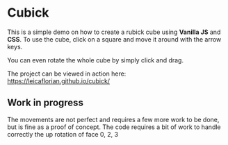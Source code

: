 # Cubick

This is a simple demo on how to create a rubick cube using **Vanilla JS** and **CSS**.
To use the cube, click on a square and move it around with the arrow keys.

You can even rotate the whole cube by simply click and drag.

The project can be viewed in action here:
https://leicaflorian.github.io/cubick/

## Work in progress
The movements are not perfect and requires a few more work to be done, but is fine as a proof of concept.
The code requires a bit of work to handle correctly the up rotation of face 0, 2, 3
